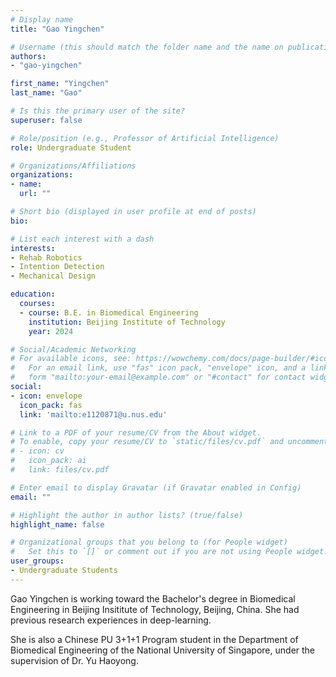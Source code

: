 ```yaml
---
# Display name
title: "Gao Yingchen"

# Username (this should match the folder name and the name on publications)
authors:
- "gao-yingchen"

first_name: "Yingchen"
last_name: "Gao"

# Is this the primary user of the site?
superuser: false

# Role/position (e.g., Professor of Artificial Intelligence)
role: Undergraduate Student

# Organizations/Affiliations
organizations:
- name: 
  url: ""

# Short bio (displayed in user profile at end of posts)
bio: 

# List each interest with a dash
interests:
- Rehab Robotics
- Intention Detection
- Mechanical Design

education:
  courses:
  - course: B.E. in Biomedical Engineering
    institution: Beijing Institute of Technology
    year: 2024

# Social/Academic Networking
# For available icons, see: https://wowchemy.com/docs/page-builder/#icons
#   For an email link, use "fas" icon pack, "envelope" icon, and a link in the
#   form "mailto:your-email@example.com" or "#contact" for contact widget.
social:
- icon: envelope
  icon_pack: fas
  link: 'mailto:e1120871@u.nus.edu' 

# Link to a PDF of your resume/CV from the About widget.
# To enable, copy your resume/CV to `static/files/cv.pdf` and uncomment the lines below.
# - icon: cv
#   icon_pack: ai
#   link: files/cv.pdf

# Enter email to display Gravatar (if Gravatar enabled in Config)
email: ""

# Highlight the author in author lists? (true/false)
highlight_name: false

# Organizational groups that you belong to (for People widget)
#   Set this to `[]` or comment out if you are not using People widget.
user_groups:
- Undergraduate Students
---
```


Gao Yingchen is working toward the Bachelor's degree in Biomedical Engineering in Beijing Insititute of Technology, Beijing, China. She had previous research experiences in deep-learning.

She is also a Chinese PU 3+1+1 Program student in the Department of Biomedical Engineering of the National University of Singapore, under the supervision of Dr. Yu Haoyong.
